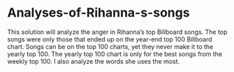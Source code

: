 # Analyses-of-Rihanna-s-songs
This solution will analyze the anger in Rihanna’s top Billboard songs. The top songs were only those that ended up on the year-end top 100 Billboard chart. Songs can be on the top 100 charts, yet they never make it to the yearly top 100. The yearly top 100 chart is only for the best songs from the weekly top 100. I also analyze the words she uses the most. 
